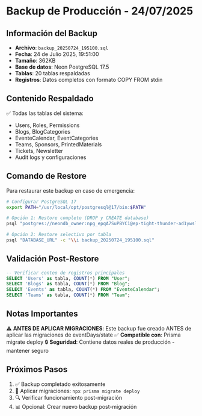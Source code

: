 # Backup de Producción - 24/07/2025

## Información del Backup

- **Archivo**: `backup_20250724_195100.sql`
- **Fecha**: 24 de Julio 2025, 19:51:00
- **Tamaño**: 362KB
- **Base de datos**: Neon PostgreSQL 17.5
- **Tablas**: 20 tablas respaldadas
- **Registros**: Datos completos con formato COPY FROM stdin

## Contenido Respaldado

✅ Todas las tablas del sistema:

- Users, Roles, Permissions
- Blogs, BlogCategories
- EventeCalendar, EventCategories
- Teams, Sponsors, PrintedMaterials
- Tickets, Newsletter
- Audit logs y configuraciones

## Comando de Restore

Para restaurar este backup en caso de emergencia:

```bash
# Configurar PostgreSQL 17
export PATH="/usr/local/opt/postgresql@17/bin:$PATH"

# Opción 1: Restore completo (DROP y CREATE database)
psql "postgres://neondb_owner:npg_epqA7SuPBYC1@ep-tight-thunder-ad1ywsl7-pooler.c-2.us-east-1.aws.neon.tech/neondb?sslmode=require" < backup_20250724_195100.sql

# Opción 2: Restore selectivo por tabla
psql "DATABASE_URL" -c "\\i backup_20250724_195100.sql"
```

## Validación Post-Restore

```sql
-- Verificar conteo de registros principales
SELECT 'Users' as tabla, COUNT(*) FROM "User";
SELECT 'Blogs' as tabla, COUNT(*) FROM "Blog";
SELECT 'Events' as tabla, COUNT(*) FROM "EventeCalendar";
SELECT 'Teams' as tabla, COUNT(*) FROM "Team";
```

## Notas Importantes

⚠️ **ANTES DE APLICAR MIGRACIONES**: Este backup fue creado ANTES de aplicar las migraciones de eventDays/state
✅ **Compatible con**: Prisma migrate deploy
🔒 **Seguridad**: Contiene datos reales de producción - mantener seguro

## Próximos Pasos

1. ✅ Backup completado exitosamente
2. 🔄 Aplicar migraciones: `npx prisma migrate deploy`
3. 🔍 Verificar funcionamiento post-migración
4. 📊 Opcional: Crear nuevo backup post-migración
